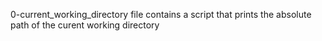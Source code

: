 0-current_working_directory file contains a script that prints the absolute path of the curent working directory
